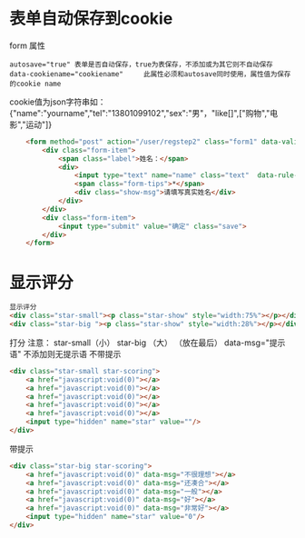 表单自动保存到cookie
===================
form 属性

    autosave="true" 表单是否自动保存，true为表保存，不添加或为其它则不自动保存
    data-cookiename="cookiename"     此属性必须和autosave同时使用，属性值为保存的cookie name

cookie值为json字符串如：
    {"name":"yourname","tel":"13801099102","sex":"男"，"like[]",["购物","电影","运动"]}

``` html
    <form method="post" action="/user/regstep2" class="form1" data-validate="true" autosave="true" data-cookiename="userreg">
        <div class="form-item">
            <span class="label">姓名：</span>
            <div>
                <input type="text" name="name" class="text"  data-rule-required="true"  data-rule-repeat="true" data-rule-filter="true" data-rule-coe="true" data-msg-required="请填写真实姓名" />
                <span class="form-tips">*</span>
                <div class="show-msg">请填写真实姓名</div>
            </div>
        </div>
        <div class="form-item">
            <input type="submit" value="确定" class="save">
        </div>
    </form>
```


显示评分
===================
``` html
显示评分
<div class="star-small"><p class="star-show" style="width:75%"></p></div>
<div class="star-big "><p class="star-show" style="width:28%"></p></div>
```
打分
注意：
    star-small（小）
    star-big （大）
    <input type="hidden" name="star" value=""/>（放在最后）
    data-msg="提示语"  不添加则无提示语
不带提示
``` html
<div class="star-small star-scoring">
    <a href="javascript:void(0)"></a>
    <a href="javascript:void(0)"></a>
    <a href="javascript:void(0)"></a>
    <a href="javascript:void(0)"></a>
    <a href="javascript:void(0)"></a>
    <input type="hidden" name="star" value=""/>
</div>
```
带提示
``` html
<div class="star-big star-scoring">
    <a href="javascript:void(0)" data-msg="不很理想"></a>
    <a href="javascript:void(0)" data-msg="还凑合"></a>
    <a href="javascript:void(0)" data-msg="一般"></a>
    <a href="javascript:void(0)" data-msg="好"></a>
    <a href="javascript:void(0)" data-msg="非常好"></a>
    <input type="hidden" name="star" value="0"/>
</div>
```


